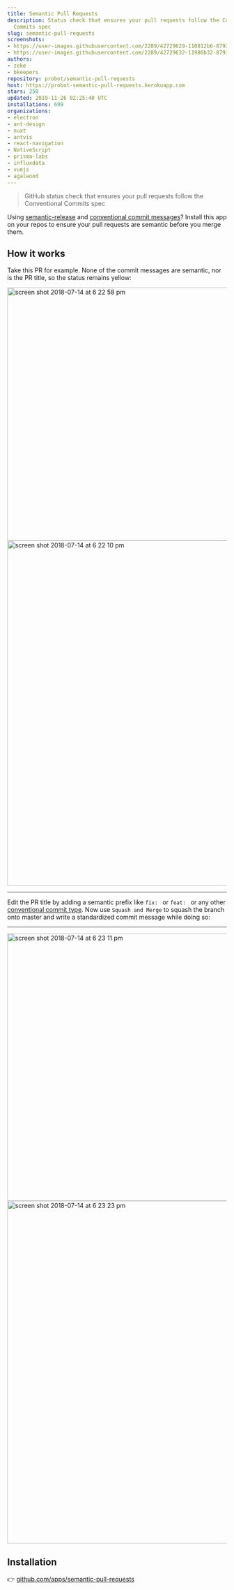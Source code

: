 ```yaml
---
title: Semantic Pull Requests
description: Status check that ensures your pull requests follow the Conventional
  Commits spec
slug: semantic-pull-requests
screenshots:
- https://user-images.githubusercontent.com/2289/42729629-110812b6-8793-11e8-8c35-188b0952fd66.png
- https://user-images.githubusercontent.com/2289/42729632-11980b32-8793-11e8-9f8d-bf16c707f542.png
authors:
- zeke
- bkeepers
repository: probot/semantic-pull-requests
host: https://probot-semantic-pull-requests.herokuapp.com
stars: 250
updated: 2019-11-26 02:25:40 UTC
installations: 699
organizations:
- electron
- ant-design
- nuxt
- antvis
- react-navigation
- NativeScript
- prisma-labs
- influxdata
- vuejs
- agalwood
---
```


> GitHub status check that ensures your pull requests follow the Conventional Commits spec

Using [semantic-release](https://github.com/semantic-release/semantic-release)
and [conventional commit messages](https://conventionalcommits.org)? Install this
app on your repos to ensure your pull requests are semantic before you merge them. 

## How it works

Take this PR for example. None of the commit messages are semantic, nor is the PR title, so the status remains yellow:


<img width="580" alt="screen shot 2018-07-14 at 6 22 58 pm" src="https://user-images.githubusercontent.com/2289/42729630-11370698-8793-11e8-922c-db2308e0e98e.png">

<img width="791" alt="screen shot 2018-07-14 at 6 22 10 pm" src="https://user-images.githubusercontent.com/2289/42729629-110812b6-8793-11e8-8c35-188b0952fd66.png">

---

Edit the PR title by adding a semantic prefix like `fix: ` or `feat: ` or any other
[conventional commit type](https://github.com/commitizen/conventional-commit-types/blob/master/index.json). Now use `Squash and Merge` to squash the branch onto master and write a standardized commit message while doing so:

---

<img width="613" alt="screen shot 2018-07-14 at 6 23 11 pm" src="https://user-images.githubusercontent.com/2289/42729631-1164bd36-8793-11e8-9bf9-d2eeb9dd06e1.png">

<img width="785" alt="screen shot 2018-07-14 at 6 23 23 pm" src="https://user-images.githubusercontent.com/2289/42729632-11980b32-8793-11e8-9f8d-bf16c707f542.png">


## Installation

👉 [github.com/apps/semantic-pull-requests](https://github.com/apps/semantic-pull-requests)